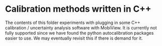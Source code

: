 # Calibration methods written in C++

The contents of this folder experiments with plugging in some C++ calibration / uncertainty analysis software with MobiView. It is currently not fully supported since we have found the python autocalibration packages easier to use. We may eventually revisit this if there is demand for it.
